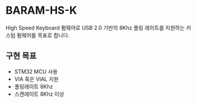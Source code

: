 # BARAM-HS-K
High Speed Keyboard 펌웨어로 USB 2.0 기반의 8Khz 폴링 레이트를 지원하는 커스텀 펌웨어를 목표로 합니다. 

## 구현 목표
- STM32 MCU 사용
- VIA 혹은 VIAL 지원
- 폴링레이트 8Khz
- 스캔레이트 8Khz 이상
